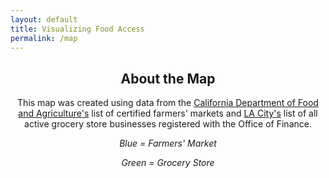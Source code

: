 ```yaml
---
layout: default
title: Visualizing Food Access
permalink: /map
---
```


<head>
  <link rel="stylesheet" href="style.css">
  
  <link rel="stylesheet" href="leaflet/leaflet.css"
     integrity="sha256-kLaT2GOSpHechhsozzB+flnD+zUyjE2LlfWPgU04xyI="
     crossorigin=""/>

  <script src="leaflet/leaflet.js"
     integrity="sha256-WBkoXOwTeyKclOHuWtc+i2uENFpDZ9YPdf5Hf+D7ewM="
     crossorigin=""></script>
</head>

<script src="groceryStores.js"></script>

<script src="farmersMarkets.js"></script>


<center> 
  <h2>About the Map</h2>

  This map was created using data from the <a href="https://www.cdfa.ca.gov/is/docs/CurrentMrktsCounty.pdf">California Department of Food and Agriculture's</a> list of certified farmers' markets and <a href ="https://data.lacity.org/Administration-Finance/Grocery-Stores/g986-7yf9">LA City's</a> list of all active grocery store businesses registered with the Office of Finance.

  <p> </p>

  <em> Blue = Farmers' Market </em>

  <p> </p>

  <em> Green = Grocery Store </em>

  <p> </p>

  <div id="geoMap"></div>

</center>

<script>
  var geoMap = L.map('geoMap').setView([34, -118], 9);

  L.tileLayer('https://tile.openstreetmap.org/{z}/{x}/{y}.png', {
    maxZoom: 19,
    attribution: '&copy; <a href="http://www.openstreetmap.org/copyright">OpenStreetMap</a>'
  }).addTo(geoMap);

  /* etch("Grocery_Stores.geojson").then(res => res.json()).then(data => {
    // add GeoJSON layer to the map once the file is loaded
    L.geoJson(data).addTo(geoMap);
  }); */

  var greenIcon = L.icon({
    iconUrl: 'marker-icon.png',

    iconSize:     [14, 23], // size of the icon
    iconAnchor:   [7, 23], // point of the icon which will correspond to marker's location
    popupAnchor:  [-3, -76] // point from which the popup should open relative to the iconAnchor
  });

  var blueIcon = L.icon({
    iconUrl: 'marker-icon-blue.png',

    iconSize:     [14, 23], // size of the icon
    iconAnchor:   [7, 23], // point of the icon which will correspond to marker's location
    popupAnchor:  [-3, -76] // point from which the popup should open relative to the iconAnchor
  })

  for(let i = 0; i < groceryStores.length; i++){
    let groceryStore = groceryStores[i];

    console.log(i);

    if(groceryStore.geometry.coordinates[0] != null && groceryStore.geometry.coordinates[1] != null) {
      console.log(groceryStore.geometry.coordinates[0]);
      L.marker([groceryStore.geometry.coordinates[1], groceryStore.geometry.coordinates[0]], {icon: greenIcon}).addTo(geoMap);
    }
  }

  for(let i = 0; i < farmersMarkets.length; i++){
    let farmerMarket = farmersMarkets[i];

    console.log(i);

    if(farmerMarket.geometry.coordinates[0] != null && farmerMarket.geometry.coordinates[1] != null) {
      console.log(farmerMarket.geometry.coordinates[0]);
      L.marker([farmerMarket.geometry.coordinates[1], farmerMarket.geometry.coordinates[0]], {icon: blueIcon}).addTo(geoMap);
    }
  }

  /* fetch("Farmers_Markets.geojson").then(res => res.json()).then(data => {
    // add GeoJSON layer to the map once the file is loaded
    L.geoJson(data).addTo(geoMap);
  }); */
</script>